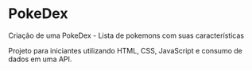 # PokeDex
Criação de uma PokeDex - Lista de pokemons com suas características

Projeto para iniciantes utilizando HTML, CSS, JavaScript e consumo de dados em uma API.

